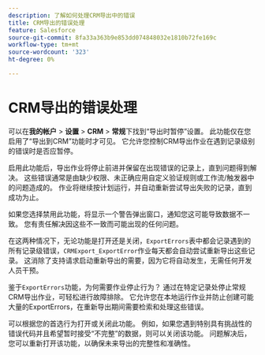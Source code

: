 ```yaml
---
description: 了解如何处理CRM导出中的错误
title: CRM导出的错误处理
feature: Salesforce
source-git-commit: 8fa33a363b9e853dd074848032e1810b72fe169c
workflow-type: tm+mt
source-wordcount: '323'
ht-degree: 0%

---
```


# CRM导出的错误处理

可以在&#x200B;**我的帐户** > **设置** > **CRM** > **常规**&#x200B;下找到“导出时暂停”设置。 此功能仅在您启用了“导出到CRM”功能时才可见。 它允许您控制CRM导出作业在遇到记录级别的错误时是否应暂停。

启用此功能后，导出作业将停止前进并保留在出现错误的记录上，直到问题得到解决。 这些错误通常是由缺少权限、未正确应用自定义验证规则或工作流/触发器中的问题造成的。 作业将继续按计划运行，并自动重新尝试导出失败的记录，直到成功为止。

如果您选择禁用此功能，将显示一个警告弹出窗口，通知您这可能导致数据不一致。 您有责任解决因这些不一致而可能出现的任何问题。

在这两种情况下，无论功能是打开还是关闭，`ExportErrors`表中都会记录遇到的所有记录级错误，`CRMExport_ExportError`作业每天都会自动尝试重新导出这些记录。 这消除了支持请求启动重新导出的需要，因为它将自动发生，无需任何开发人员干预。

鉴于`ExportErrors`功能，为何需要作业停止行为？ 通过在特定记录处停止常规CRM导出作业，可轻松进行故障排除。 它允许您在本地运行作业并防止创建可能大量的ExportErrors，在重新导出期间需要检索和处理这些错误。

可以根据您的首选行为打开或关闭此功能。 例如，如果您遇到特别具有挑战性的错误代码并且希望暂时接受“不完整”的数据，则可以关闭该功能。 问题解决后，您可以重新打开该功能，以确保未来导出的完整性和准确性。
